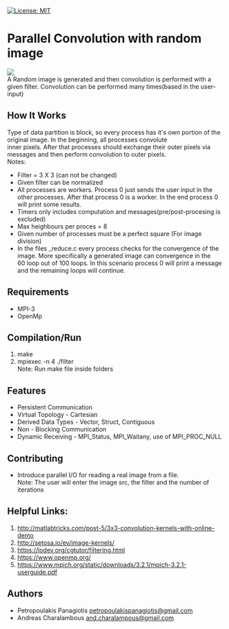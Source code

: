 [![License: MIT](https://img.shields.io/badge/License-MIT-yellow.svg)](https://opensource.org/licenses/MIT)
# Parallel Convolution with random image
<img src="https://i1.wp.com/jeanvitor.com/wp-content/uploads/2017/07/6zX2c.png?w=364&ssl=1"> <br />
A Random image is generated and then convolution is performed with a given filter. Convolution can be performed many times(based in the user-input)  <br /> 

## How It Works
Type of data partition is block, so every process has it's own portion of the original image. In the beginning, all processes convolute <br /> inner pixels. After that processes should exchange their outer pixels via messages and then perform convolution to outer pixels.
<br /> 
Notes:
* Filter = 3 X 3 (can not be changed)
* Given filter can be normalized
* All processes are workers. Process 0 just sends the user input in the other processes. After that process 0 is a worker. In the end process 0 will print some results.
* Timers only includes computation and messages(pre/post-procesing is excluded)
* Max heighbours per proces = 8 
* Given number of processes must be a perfect square (For image division)
* In the files _reduce.c every process checks for the convergence of the image. More specifically a generated image can convergence in the <br />
60 loop out of 100 loops. In this scenario process 0 will print a message and the remaining loops will continue.

## Requirements
* MPI-3 <br />
* OpenMp <br />

## Compilation/Run
1. make
2. mpiexec -n 4 ./filter <br />
Note: Run make file inside folders  

## Features
* Persistent Communication
* Virtual Topology - Cartesian 
* Derived Data Types - Vector, Struct, Contiguous
* Non - Blocking Communication
* Dynamic Receiving - MPI_Status, MPI_Waitany, use of MPI_PROC_NULL 

## Contributing
* Introduce parallel I/O for reading a real image from a file. <br />
Note: The user will enter the image src, the filter and the number of iterations

## Helpful Links: 
1. http://matlabtricks.com/post-5/3x3-convolution-kernels-with-online-demo
2. http://setosa.io/ev/image-kernels/
3. https://lodev.org/cgtutor/filtering.html
4. https://www.openmp.org/
5. https://www.mpich.org/static/downloads/3.2.1/mpich-3.2.1-userguide.pdf

## Authors
* Petropoulakis Panagiotis petropoulakispanagiotis@gmail.com
* Andreas Charalambous and.charalampous@gmail.com
